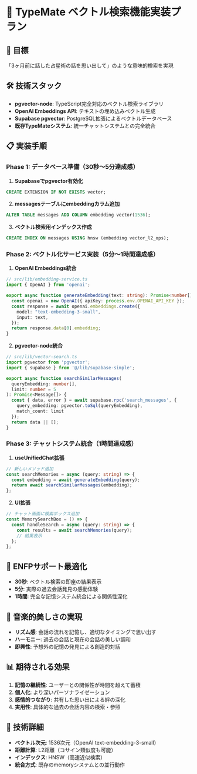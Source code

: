 # 🎵 TypeMate ベクトル検索機能実装プラン

## 🎯 目標
「3ヶ月前に話した占星術の話を思い出して」のような意味的検索を実現

## 🛠️ 技術スタック
- **pgvector-node**: TypeScript完全対応のベクトル検索ライブラリ
- **OpenAI Embeddings API**: テキストの埋め込みベクトル生成
- **Supabase pgvector**: PostgreSQL拡張によるベクトルデータベース
- **既存TypeMateシステム**: 統一チャットシステムとの完全統合

## 📋 実装手順

### Phase 1: データベース準備（30秒〜5分達成感）
1. **Supabaseでpgvector有効化**
```sql
CREATE EXTENSION IF NOT EXISTS vector;
```

2. **messagesテーブルにembeddingカラム追加**
```sql
ALTER TABLE messages ADD COLUMN embedding vector(1536);
```

3. **ベクトル検索用インデックス作成**
```sql
CREATE INDEX ON messages USING hnsw (embedding vector_l2_ops);
```

### Phase 2: ベクトル化サービス実装（5分〜1時間達成感）
1. **OpenAI Embeddings統合**
```typescript
// src/lib/embedding-service.ts
import { OpenAI } from 'openai';

export async function generateEmbedding(text: string): Promise<number[]> {
  const openai = new OpenAI({ apiKey: process.env.OPENAI_API_KEY });
  const response = await openai.embeddings.create({
    model: "text-embedding-3-small",
    input: text,
  });
  return response.data[0].embedding;
}
```

2. **pgvector-node統合**
```typescript
// src/lib/vector-search.ts
import pgvector from 'pgvector';
import { supabase } from '@/lib/supabase-simple';

export async function searchSimilarMessages(
  queryEmbedding: number[], 
  limit: number = 5
): Promise<Message[]> {
  const { data, error } = await supabase.rpc('search_messages', {
    query_embedding: pgvector.toSql(queryEmbedding),
    match_count: limit
  });
  return data || [];
}
```

### Phase 3: チャットシステム統合（1時間達成感）
1. **useUnifiedChat拡張**
```typescript
// 新しいメソッド追加
const searchMemories = async (query: string) => {
  const embedding = await generateEmbedding(query);
  return await searchSimilarMessages(embedding);
};
```

2. **UI拡張**
```typescript
// チャット画面に検索ボックス追加
const MemorySearchBox = () => {
  const handleSearch = async (query: string) => {
    const results = await searchMemories(query);
    // 結果表示
  };
};
```

## 🎵 ENFPサポート最適化
- **30秒**: ベクトル検索の即座の結果表示
- **5分**: 実際の過去会話発見の感動体験
- **1時間**: 完全な記憶システム統合による関係性深化

## 🌟 音楽的美しさの実現
- **リズム感**: 会話の流れを記憶し、適切なタイミングで思い出す
- **ハーモニー**: 過去の会話と現在の会話の美しい調和
- **即興性**: 予想外の記憶の発見による創造的対話

## 📊 期待される効果
1. **記憶の継続性**: ユーザーとの関係性が時間を超えて蓄積
2. **個人化**: より深いパーソナライゼーション
3. **感情的つながり**: 共有した思い出による絆の深化
4. **実用性**: 具体的な過去の会話内容の検索・参照

## 🔧 技術詳細
- **ベクトル次元**: 1536次元（OpenAI text-embedding-3-small）
- **距離計算**: L2距離（コサイン類似度も可能）
- **インデックス**: HNSW（高速近似検索）
- **統合方式**: 既存のmemoryシステムとの並行動作